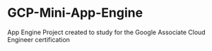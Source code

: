 # GCP-Mini-App-Engine
App Engine Project created to study for the Google Associate Cloud Engineer certification
